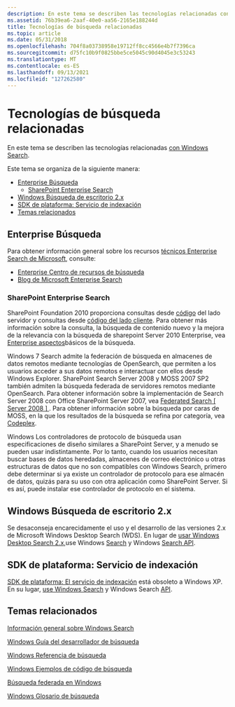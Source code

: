 ```yaml
---
description: En este tema se describen las tecnologías relacionadas con Windows Search.
ms.assetid: 76b39ea6-2aaf-40e0-aa56-2165e188244d
title: Tecnologías de búsqueda relacionadas
ms.topic: article
ms.date: 05/31/2018
ms.openlocfilehash: 704f8a03738958e19712ff8cc4566e4b7f7396ca
ms.sourcegitcommit: d75fc10b9f0825bbe5ce5045c90d4045e3c53243
ms.translationtype: MT
ms.contentlocale: es-ES
ms.lasthandoff: 09/13/2021
ms.locfileid: "127262580"
---
```

# <a name="related-search-technologies"></a>Tecnologías de búsqueda relacionadas

En este tema se describen las tecnologías relacionadas [con Windows Search](-search-3x-wds-overview.md).

Este tema se organiza de la siguiente manera:

-   [Enterprise Búsqueda](#enterprise-search)
    -   [SharePoint Enterprise Search](#sharepoint-enterprise-search)
-   [Windows Búsqueda de escritorio 2.x](#windows-desktop-search-2x)
-   [SDK de plataforma: Servicio de indexación](#platform-sdk-indexing-service)
-   [Temas relacionados](#related-topics)

## <a name="enterprise-search"></a>Enterprise Búsqueda

Para obtener información general sobre los recursos [técnicos Enterprise Search de Microsoft](https://www.microsoft.com/enterprisesearch/en/us/default.aspx), consulte:

-   [Enterprise Centro de recursos de búsqueda](https://developer.microsoft.com/office/docs)
-   [Blog de Microsoft Enterprise Search](https://blogs.msdn.com/b/enterprisesearch/rss.aspx)

### <a name="sharepoint-enterprise-search"></a>SharePoint Enterprise Search

SharePoint Foundation 2010 proporciona consultas desde [código](/previous-versions/office/developer/sharepoint-2010/ee536691(v=office.14)) del lado servidor y consultas desde [código del lado cliente](/previous-versions/office/developer/sharepoint-2010/ee539764(v=office.14)). Para obtener más información sobre la consulta, la búsqueda de contenido nuevo y la mejora de la relevancia con la búsqueda de sharepoint Server 2010 Enterprise, vea [Enterprise aspectos](/previous-versions/office/ee554857(v=office.14))básicos de la búsqueda.

Windows 7 Search admite la federación de búsqueda en almacenes de datos remotos mediante tecnologías de OpenSearch, que permiten a los usuarios acceder a sus datos remotos e interactuar con ellos desde Windows Explorer. SharePoint Search Server 2008 y MOSS 2007 SP2 también admiten la búsqueda federada de servidores remotos mediante OpenSearch. Para obtener información sobre la implementación de Search Server 2008 con Office SharePoint Server 2007, vea [Federated Search \[ Server 2008 \] ](/previous-versions/office/bb931109(v=office.14)). Para obtener información sobre la búsqueda por caras de MOSS, en la que los resultados de la búsqueda se refina por categoría, vea [Codeplex](https://www.codeplex.com/FacetedSearch).

Windows Los controladores de protocolo de búsqueda usan especificaciones de diseño similares a SharePoint Server, y a menudo se pueden usar indistintamente. Por lo tanto, cuando los usuarios necesitan buscar bases de datos heredadas, almacenes de correo electrónico u otras estructuras de datos que no son compatibles con Windows Search, primero debe determinar si ya existe un controlador de protocolo para ese almacén de datos, quizás para su uso con otra aplicación como SharePoint Server. Si es así, puede instalar ese controlador de protocolo en el sistema.

## <a name="windows-desktop-search-2x"></a>Windows Búsqueda de escritorio 2.x

Se desaconseja encarecidamente el uso y el desarrollo de las versiones 2.x de Microsoft Windows Desktop Search (WDS). En lugar de [usar Windows Desktop Search 2.x,](../lwef/-search-2x-wds-overview.md)use Windows [Search](-search-3x-wds-overview.md) y Windows [Search API](-search-reference-entry-page.md).

## <a name="platform-sdk-indexing-service"></a>SDK de plataforma: Servicio de indexación

[SDK de plataforma: El servicio de indexación](/previous-versions/windows/desktop/indexsrv/indexsrv-portal) está obsoleto a Windows XP. En su lugar, [use Windows Search](-search-3x-wds-overview.md) y Windows Search [API](-search-reference-entry-page.md).

## <a name="related-topics"></a>Temas relacionados

<dl> <dt>

[Información general sobre Windows Search](-search-3x-wds-overview.md)
</dt> <dt>

[Windows Guía del desarrollador de búsqueda](-search-developers-guide-entry-page.md)
</dt> <dt>

[Windows Referencia de búsqueda](-search-reference-entry-page.md)
</dt> <dt>

[Windows Ejemplos de código de búsqueda](-search-samples-ovw.md)
</dt> <dt>

[Búsqueda federada en Windows](-search-federated-search-overview.md)
</dt> <dt>

[Windows Glosario de búsqueda](search-glossary.md)
</dt> </dl>

 

 
